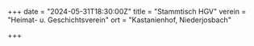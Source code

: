 +++
date = "2024-05-31T18:30:00Z"
title = "Stammtisch HGV"
verein = "Heimat- u. Geschichtsverein"
ort = "Kastanienhof, Niederjosbach"

+++
